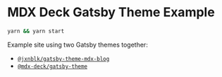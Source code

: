 
# MDX Deck Gatsby Theme Example

```sh
yarn && yarn start
```

Example site using two Gatsby themes together:
- [`@jxnblk/gatsby-theme-mdx-blog`](https://github.com/jxnblk/gatsby-theme-mdx-blog)
- [`@mdx-deck/gatsby-theme`](https://github.com/jxnblk/mdx-deck/tree/master/packages/gatsby-theme)
